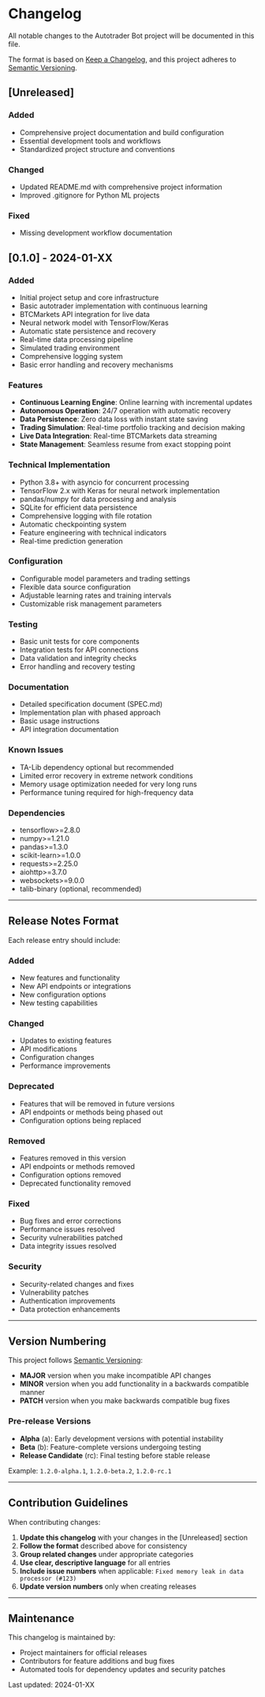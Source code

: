 # Changelog

All notable changes to the Autotrader Bot project will be documented in this file.

The format is based on [Keep a Changelog](https://keepachangelog.com/en/1.0.0/),
and this project adheres to [Semantic Versioning](https://semver.org/spec/v2.0.0.html).

## [Unreleased]

### Added
- Comprehensive project documentation and build configuration
- Essential development tools and workflows
- Standardized project structure and conventions

### Changed
- Updated README.md with comprehensive project information
- Improved .gitignore for Python ML projects

### Fixed
- Missing development workflow documentation

## [0.1.0] - 2024-01-XX

### Added
- Initial project setup and core infrastructure
- Basic autotrader implementation with continuous learning
- BTCMarkets API integration for live data
- Neural network model with TensorFlow/Keras
- Automatic state persistence and recovery
- Real-time data processing pipeline
- Simulated trading environment
- Comprehensive logging system
- Basic error handling and recovery mechanisms

### Features
- **Continuous Learning Engine**: Online learning with incremental updates
- **Autonomous Operation**: 24/7 operation with automatic recovery
- **Data Persistence**: Zero data loss with instant state saving
- **Trading Simulation**: Real-time portfolio tracking and decision making
- **Live Data Integration**: Real-time BTCMarkets data streaming
- **State Management**: Seamless resume from exact stopping point

### Technical Implementation
- Python 3.8+ with asyncio for concurrent processing
- TensorFlow 2.x with Keras for neural network implementation
- pandas/numpy for data processing and analysis
- SQLite for efficient data persistence
- Comprehensive logging with file rotation
- Automatic checkpointing system
- Feature engineering with technical indicators
- Real-time prediction generation

### Configuration
- Configurable model parameters and trading settings
- Flexible data source configuration
- Adjustable learning rates and training intervals
- Customizable risk management parameters

### Testing
- Basic unit tests for core components
- Integration tests for API connections
- Data validation and integrity checks
- Error handling and recovery testing

### Documentation
- Detailed specification document (SPEC.md)
- Implementation plan with phased approach
- Basic usage instructions
- API integration documentation

### Known Issues
- TA-Lib dependency optional but recommended
- Limited error recovery in extreme network conditions
- Memory usage optimization needed for very long runs
- Performance tuning required for high-frequency data

### Dependencies
- tensorflow>=2.8.0
- numpy>=1.21.0
- pandas>=1.3.0
- scikit-learn>=1.0.0
- requests>=2.25.0
- aiohttp>=3.7.0
- websockets>=9.0.0
- talib-binary (optional, recommended)

---

## Release Notes Format

Each release entry should include:

### Added
- New features and functionality
- New API endpoints or integrations
- New configuration options
- New testing capabilities

### Changed
- Updates to existing features
- API modifications
- Configuration changes
- Performance improvements

### Deprecated
- Features that will be removed in future versions
- API endpoints or methods being phased out
- Configuration options being replaced

### Removed
- Features removed in this version
- API endpoints or methods removed
- Configuration options removed
- Deprecated functionality removed

### Fixed
- Bug fixes and error corrections
- Performance issues resolved
- Security vulnerabilities patched
- Data integrity issues resolved

### Security
- Security-related changes and fixes
- Vulnerability patches
- Authentication improvements
- Data protection enhancements

---

## Version Numbering

This project follows [Semantic Versioning](https://semver.org/):

- **MAJOR** version when you make incompatible API changes
- **MINOR** version when you add functionality in a backwards compatible manner
- **PATCH** version when you make backwards compatible bug fixes

### Pre-release Versions
- **Alpha** (a): Early development versions with potential instability
- **Beta** (b): Feature-complete versions undergoing testing
- **Release Candidate** (rc): Final testing before stable release

Example: `1.2.0-alpha.1`, `1.2.0-beta.2`, `1.2.0-rc.1`

---

## Contribution Guidelines

When contributing changes:

1. **Update this changelog** with your changes in the [Unreleased] section
2. **Follow the format** described above for consistency
3. **Group related changes** under appropriate categories
4. **Use clear, descriptive language** for all entries
5. **Include issue numbers** when applicable: `Fixed memory leak in data processor (#123)`
6. **Update version numbers** only when creating releases

---

## Maintenance

This changelog is maintained by:
- Project maintainers for official releases
- Contributors for feature additions and bug fixes
- Automated tools for dependency updates and security patches

Last updated: 2024-01-XX
